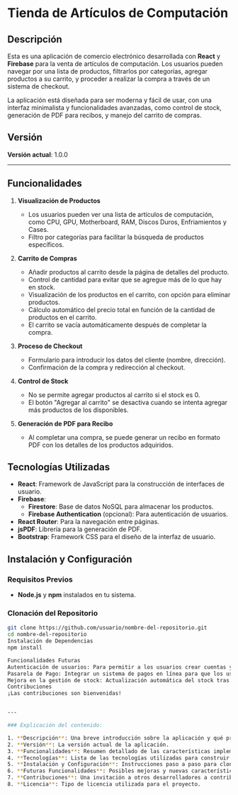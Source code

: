 # Tienda de Artículos de Computación

## Descripción

Esta es una aplicación de comercio electrónico desarrollada con **React** y **Firebase** para la venta de artículos de computación. Los usuarios pueden navegar por una lista de productos, filtrarlos por categorías, agregar productos a su carrito, y proceder a realizar la compra a través de un sistema de checkout.

La aplicación está diseñada para ser moderna y fácil de usar, con una interfaz minimalista y funcionalidades avanzadas, como control de stock, generación de PDF para recibos, y manejo del carrito de compras.

## Versión

**Versión actual**: 1.0.0

---

## Funcionalidades

1. **Visualización de Productos**
   - Los usuarios pueden ver una lista de artículos de computación, como CPU, GPU, Motherboard, RAM, Discos Duros, Enfriamientos y Cases.
   - Filtro por categorías para facilitar la búsqueda de productos específicos.
   
2. **Carrito de Compras**
   - Añadir productos al carrito desde la página de detalles del producto.
   - Control de cantidad para evitar que se agregue más de lo que hay en stock.
   - Visualización de los productos en el carrito, con opción para eliminar productos.
   - Cálculo automático del precio total en función de la cantidad de productos en el carrito.
   - El carrito se vacía automáticamente después de completar la compra.

3. **Proceso de Checkout**
   - Formulario para introducir los datos del cliente (nombre, dirección).
   - Confirmación de la compra y redirección al checkout.
   
4. **Control de Stock**
   - No se permite agregar productos al carrito si el stock es 0.
   - El botón "Agregar al carrito" se desactiva cuando se intenta agregar más productos de los disponibles.

5. **Generación de PDF para Recibo**
   - Al completar una compra, se puede generar un recibo en formato PDF con los detalles de los productos adquiridos.

## Tecnologías Utilizadas

- **React**: Framework de JavaScript para la construcción de interfaces de usuario.
- **Firebase**:
  - **Firestore**: Base de datos NoSQL para almacenar los productos.
  - **Firebase Authentication** (opcional): Para autenticación de usuarios.
- **React Router**: Para la navegación entre páginas.
- **jsPDF**: Librería para la generación de PDF.
- **Bootstrap**: Framework CSS para el diseño de la interfaz de usuario.

## Instalación y Configuración

### Requisitos Previos

- **Node.js** y **npm** instalados en tu sistema.

### Clonación del Repositorio

```bash
git clone https://github.com/usuario/nombre-del-repositorio.git
cd nombre-del-repositorio
Instalación de Dependencias
npm install

Funcionalidades Futuras
Autenticación de usuarios: Para permitir a los usuarios crear cuentas y acceder a sus compras anteriores.
Pasarela de Pago: Integrar un sistema de pagos en línea para que los usuarios puedan realizar transacciones seguras.
Mejora en la gestión de stock: Actualización automática del stock tras cada compra.
Contribuciones
¡Las contribuciones son bienvenidas! 


---

### Explicación del contenido:

1. **Descripción**: Una breve introducción sobre la aplicación y qué problema resuelve.
2. **Versión**: La versión actual de la aplicación.
3. **Funcionalidades**: Resumen detallado de las características implementadas.
4. **Tecnologías**: Lista de las tecnologías utilizadas para construir la aplicación.
5. **Instalación y Configuración**: Instrucciones paso a paso para clonar el repositorio, instalar las dependencias, configurar Firebase y ejecutar la aplicación.
6. **Futuras Funcionalidades**: Posibles mejoras y nuevas características que pueden ser agregadas en el futuro.
7. **Contribuciones**: Una invitación a otros desarrolladores a contribuir al proyecto.
8. **Licencia**: Tipo de licencia utilizada para el proyecto.